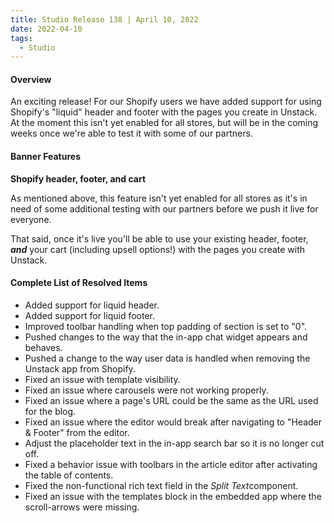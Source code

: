 ```yaml
---
title: Studio Release 138 | April 10, 2022
date: 2022-04-10
tags:
  - Studio
---
```


#### Overview

An exciting release! For our Shopify users we have added support for using Shopify's "liquid" header and footer with the
pages you create in Unstack. At the moment this isn't yet enabled for all stores, but will be in the coming weeks once
we're able to test it with some of our partners.

#### Banner Features

**Shopify header, footer, and cart**

As mentioned above, this feature isn't yet enabled for all stores as it's in need of some additional testing with our
partners before we push it live for everyone.

That said, once it's live you'll be able to use your existing header, footer, ***and*** your cart (including upsell
options!) with the pages you create with Unstack.

#### Complete List of Resolved Items

* Added support for liquid header.
* Added support for liquid footer.
* Improved toolbar handling when top padding of section is set to "0".
* Pushed changes to the way that the in-app chat widget appears and behaves.
* Pushed a change to the way user data is handled when removing the Unstack app from Shopify.
* Fixed an issue with template visibility.
* Fixed an issue where carousels were not working properly.
* Fixed an issue where a page's URL could be the same as the URL used for the blog.
* Fixed an issue where the editor would break after navigating to "Header & Footer" from the editor.
* Adjust the placeholder text in the in-app search bar so it is no longer cut off.
* Fixed a behavior issue with toolbars in the article editor after activating the table of contents.
* Fixed the non-functional rich text field in the *Split Text*component.
* Fixed an issue with the templates block in the embedded app where the scroll-arrows were missing.

